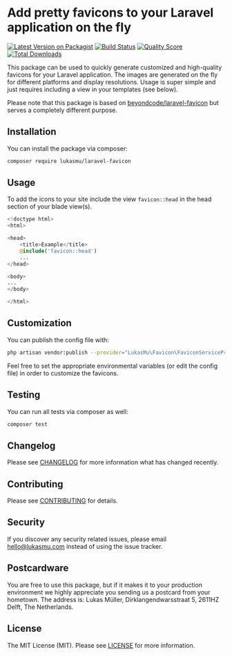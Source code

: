 # Add pretty favicons to your Laravel application on the fly

[![Latest Version on Packagist](https://img.shields.io/packagist/v/lukasmu/laravel-favicon.svg?style=flat-square)](https://packagist.org/packages/lukasmu/laravel-favicon)
[![Build Status](https://img.shields.io/travis/lukasmu/laravel-favicon/main.svg?style=flat-square)](https://travis-ci.com/github/lukasmu/laravel-favicon)
[![Quality Score](https://github.styleci.io/repos/233151342/shield?branch=main)](https://github.styleci.io/repos/233151342)
[![Total Downloads](https://img.shields.io/packagist/dt/lukasmu/laravel-favicon.svg?style=flat-square)](https://packagist.org/packages/lukasmu/laravel-favicon)

This package can be used to quickly generate customized and high-quality favicons for your Laravel application. The images are generated on the fly for different platforms and display resolutions. Usage is super simple and just requires including a view in your templates (see below).

Please note that this package is based on [beyondcode/laravel-favicon](https://packagist.org/packages/beyondcode/laravel-favicon) but serves a completely different purpose. 

## Installation

You can install the package via composer:

```bash
composer require lukasmu/laravel-favicon
```

## Usage

To add the icons to your site include the view ```favicon::head``` in the head section of your blade view(s).

``` php
<!doctype html>
<html>

<head>
    <title>Example</title>
    @include('favicon::head')
    ...
</head>

<body>
...
</body>

</html>
```

## Customization

You can publish the config file with:

```bash
php artisan vendor:publish --provider="LukasMu\Favicon\FaviconServiceProvider" --tag="config"
```

Feel free to set the appropriate environmental variables (or edit the config file) in order to customize the favicons.

## Testing

You can run all tests via composer as well:

``` bash
composer test
```

## Changelog

Please see [CHANGELOG](CHANGELOG.md) for more information what has changed recently.

## Contributing

Please see [CONTRIBUTING](CONTRIBUTING.md) for details.

## Security

If you discover any security related issues, please email [hello@lukasmu.com](hello@lukasmu.com) instead of using the issue tracker.

## Postcardware

You are free to use this package, but if it makes it to your production environment we highly appreciate you sending us a postcard from your hometown. The address is: Lukas Müller, Dirklangendwarsstraat 5, 2611HZ Delft, The Netherlands.

## License

The MIT License (MIT). Please see [LICENSE](LICENSE.md) for more information.
